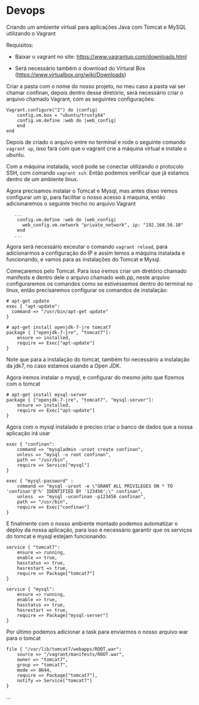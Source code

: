 # Devops

Criando um ambiente virtual para aplicações Java com Tomcat e MySQL utilizando o Vagrant

Requisitos:

- Baixar o vagrant no site: https://www.vagrantup.com/downloads.html

- Será necessário também o download do Virtural Box (https://www.virtualbox.org/wiki/Downloads)


Criar a pasta com o nome do nosso projeto, no meu caso a pasta vai ser chamar confinan, depois dentro desse diretório, será necessário criar o arquivo chamado Vagrant, com as seguintes configurações:


```
Vagrant.configure("2") do |config|
    config.vm.box = "ubuntu/trusty64"
    config.vm.define :web do |web_config|
    end     
end
```

Depois de criado o arquivo entre no terminal e rode o seguinte comando `vagrant up`, isso fará com que o vagrant crie a máquina virtual e instale o ubuntu.

Com a máquina instalada, você pode se conectar utilizando o protocolo SSH, com comando `vagrant ssh`. Então podemos verificar que já estamos dentro de um ambiente linux.

Agora precisamos instalar o Tomcat e Mysql, mas antes disso iremos configurar um ip, para facilitar o nosso acesso à maquina, então adicionaremos o seguinte trecho no arquivo Vagrant

```
   ...
    config.vm.define :web do |web_config|
      web_config.vm.network "private_network", ip: "192.168.56.10"
    end 
   ...
```
Agora será necessário exceutar o comando `vagrant reload`, para adicionarmos a configuração do IP e assim temos a máquina instalada e funcionando, e vamos para as instalações do Tomcat e Mysql.

Começaremos pelo Tomcat. Para isso iremos criar um diretório chamado manifests e dentro dele o arquivo chamado web.pp, neste arquivo configuraremos os comandos como se estivéssemos dentro do terminal no linux, então precisaremos configurar os comandos de instalação:

```
# apt-get update
exec { "apt-update":
  command => "/usr/bin/apt-get update"
}

# apt-get install openjdk-7-jre tomcat7
package { ["openjdk-7-jre", "tomcat7"]:
    ensure => installed,
    require => Exec["apt-update"]
}
```

Note que para a instalação do tomcat, também foi necessário a instalação da jdk7, no caso estamos usando a Open JDK.


Agora iremos instalar o mysql, e configurar do mesmo jeito que fizemos com o tomcat


```
# apt-get install mysql-server
package { ["openjdk-7-jre", "tomcat7", "mysql-server"]:
    ensure => installed,
    require => Exec["apt-update"]
}
```

Agora com o mysql instalado é preciso criar o banco de dados que a nossa aplicação irá usar

```
exec { "confinan":
    command => "mysqladmin -uroot create confinan",
    unless => "mysql -u root confinan",
    path => "/usr/bin",
    require => Service["mysql"]
}

exec { "mysql-password" :
    command => "mysql -uroot -e \"GRANT ALL PRIVILEGES ON * TO 'confinan'@'%' IDENTIFIED BY '123456';\" confinan",
    unless  => "mysql -uconfinan -p123456 confinan",
    path => "/usr/bin",
    require => Exec["confinan"]
}
```

E finalmente com o nosso ambiente montado podemos automatizar o deploy da nossa aplicação, para isso é necessário garantir que os serviços do tomcat e mysql estejam funcionando:


```
service { "tomcat7":
    ensure => running,
    enable => true,
    hasstatus => true,
    hasrestart => true,
    require => Package["tomcat7"]    
}

service { "mysql":
    ensure => running,
    enable => true,
    hasstatus => true,
    hasrestart => true,
    require => Package["mysql-server"]
}
```

Por último podemos adicionar a task para enviarmos o nosso arquivo war para o tomcat

```
file { "/var/lib/tomcat7/webapps/ROOT.war":
    source => "/vagrant/manifests/ROOT.war",
    owner => "tomcat7",
    group => "tomcat7",
    mode => 0644,
    require => Package["tomcat7"],
    notify => Service["tomcat7"]
}
```
...






































